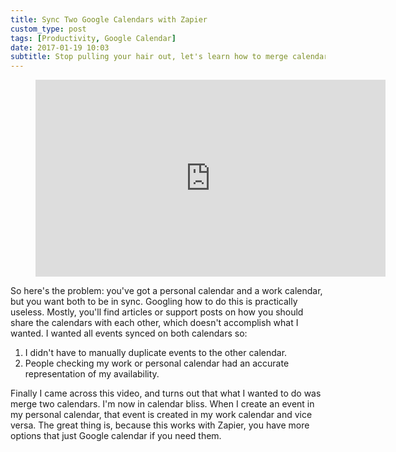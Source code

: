 ```yaml
---
title: Sync Two Google Calendars with Zapier
custom_type: post
tags: [Productivity, Google Calendar]
date: 2017-01-19 10:03
subtitle: Stop pulling your hair out, let's learn how to merge calendars
---
```


<figure class="iframe-container">
<iframe width="560" height="315" src="https://www.youtube.com/embed/Q-8HHuZK1Ko" frameborder="0" allowfullscreen></iframe>
</figure>

So here's the problem: you've got a personal calendar and a work calendar, but you want both to be in sync. Googling how to do this is practically useless. Mostly, you'll find articles or support posts on how you should share the calendars with each other, which doesn't accomplish what I wanted. I wanted all events synced on both calendars so:

1. I didn't have to manually duplicate events to the other calendar.
2. People checking my work or personal calendar had an accurate representation of my availability.

Finally I came across this video, and turns out that what I wanted to do was merge two calendars. I'm now in calendar bliss. When I create an event in my personal calendar, that event is created in my work calendar and vice versa. The great thing is, because this works with Zapier, you have more options that just Google calendar if you need them.